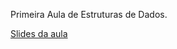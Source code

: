 Primeira Aula de Estruturas de Dados.


[Slides da aula](https://drive.google.com/drive/folders/1d0hsrrQuEKcaShwiH6Zl9WESE45L2nXW)
